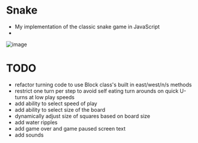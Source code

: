 Snake
===
* My implementation of the classic snake game in JavaScript
* 
![image](http://imgur.com/hkmwLI5.png)

TODO
=======
* refactor turning code to use Block class's built in east/west/n/s methods
* restrict one turn per step to avoid self eating turn arounds on quick U-turns at low play speeds
* add ability to select speed of play
* add ability to select size of the board
* dynamically adjust size of squares based on board size
* add water ripples
* add game over and game paused screen text
* add sounds
